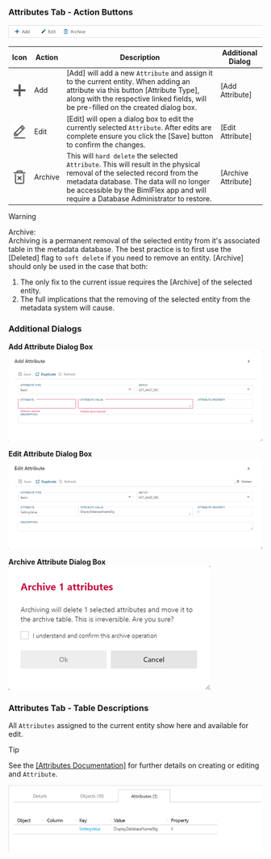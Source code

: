 ### Attributes Tab - Action Buttons

![BimlFlex App - Batches - Attributes Tab - Actions](images/bimlflex-app-tab-attributes-actions.png "BimlFlex App - Batches - Attributes Tab - Actions")

|Icon|Action|Description|Additional Dialog|
|-|-|-|-|
|<div style="width:30px;height:30px;background:white"><img src="images/svg-icons/add.svg" /></div>|Add|[Add] will add a new `Attribute` and assign it to the current entity.  When adding an attribute via this button [Attribute Type], along with the respective linked fields, will be pre-filled on the created dialog box.|[Add Attribute]|
|<div style="width:30px;height:30px;background:white"><img src="images/svg-icons/edit.svg" /></div>|Edit|[Edit] will open a dialog box to edit the currently selected `Attribute`.  After edits are complete ensure you click the [Save] button to confirm the changes.|[Edit Attribute]|
|<div style="width:30px;height:30px;background:white"><img src="images/svg-icons/archive-delete.svg" /></div>|Archive|This will `hard delete` the selected `Attribute`.  This will result in the physical removal of the selected record from the metadata database.  The data will no longer be accessible by the BimlFlex app and will require a Database Administrator to restore.|[Archive Attribute]|

>[!WARNING]
> Archive:  
> Archiving is a permanent removal of the selected entity from it's associated table in the metadata database.  The best practice is to first use the [Deleted] flag to `soft delete` if you need to remove an entity.  [Archive] should only be used in the case that both:
>
> 1. The only fix to the current issue requires the [Archive] of the selected entity.
> 2. The full implications that the removing of the selected entity from the metadata system will cause.

### Additional Dialogs

**Add Attribute Dialog Box**  
![Add Attribute Dialog Box](images/bimlflex-app-dialog-add-attribute.png "Add Attribute Dialog Box")  

**Edit Attribute Dialog Box**  
![Add Object Dialog Box](images/bimlflex-app-dialog-edit-attribute.png "Add Object Dialog Box")  

**Archive Attribute Dialog Box**  
![Archive Attribute Dialog Box](images/bimlflex-app-dialog-archive-attribute-list.png "Archive Attribute Dialog Box")  

### Attributes Tab - Table Descriptions

All `Attributes` assigned to the current entity show here and available for edit.

> [!TIP]
> See the [[Attributes Documentation]](attributes.md) for further details on creating or editing and `Attribute`.

![BimlFlex App - Batches - Attributes Tab - Table](images/bimlflex-app-tab-attributes-table.png "BimlFlex App - Batches - Attributes Tab - Table")